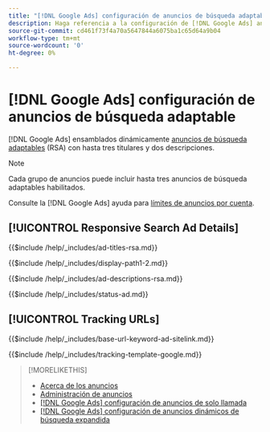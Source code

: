 ```yaml
---
title: "[!DNL Google Ads] configuración de anuncios de búsqueda adaptable"
description: Haga referencia a la configuración de [!DNL Google Ads] anuncios de búsqueda adaptables.
source-git-commit: cd461f73f4a70a5647844a6075ba1c65d64a9b04
workflow-type: tm+mt
source-wordcount: '0'
ht-degree: 0%

---
```


# [!DNL Google Ads] configuración de anuncios de búsqueda adaptable

[!DNL Google Ads] ensamblados dinámicamente [anuncios de búsqueda adaptables](https://support.google.com/google-ads/answer/7684791?hl=en) (RSA) con hasta tres titulares y dos descripciones.

>[!NOTE]
>
>Cada grupo de anuncios puede incluir hasta tres anuncios de búsqueda adaptables habilitados.

Consulte la [!DNL Google Ads] ayuda para [límites de anuncios por cuenta](https://support.google.com/google-ads/answer/6372658?hl=en).

## [!UICONTROL Responsive Search Ad Details]

<!-- **[!UICONTROL Ad Titles]:** -->

{{$include /help/_includes/ad-titles-rsa.md}}

<!-- **[!UICONTROL Display Path 1]**, **[!UICONTROL Display Path 2]:** -->

{{$include /help/_includes/display-path1-2.md}}

<!-- **[!UICONTROL Ad Descriptions]:** -->

{{$include /help/_includes/ad-descriptions-rsa.md}}

<!-- **[!UICONTROL Status]:** -->

{{$include /help/_includes/status-ad.md}}

## [!UICONTROL Tracking URLs]

<!-- **[!UICONTROL Base URl]:** -->

{{$include /help/_includes/base-url-keyword-ad-sitelink.md}}

<!-- **[!UICONTROL Tracking Template]:** -->

{{$include /help/_includes/tracking-template-google.md}}

>[!MORELIKETHIS]
>
>* [Acerca de los anuncios](ad-about.md)
>* [Administración de anuncios](ad-manage.md)
>* [[!DNL Google Ads] configuración de anuncios de solo llamada](ad-settings-google-call.md)
>* [[!DNL Google Ads] configuración de anuncios dinámicos de búsqueda expandida](ad-settings-google-dsa.md)

